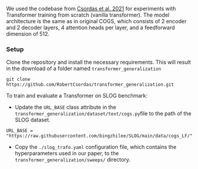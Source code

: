 We used the codebase from [Csordas et al. 2021](https://github.com/robertcsordas/transformer_generalization) for experiments with Transformer training from scratch (vanilla transformer). The model architecture is the same as in original COGS, which consists of 2 encoder and 2 decoder layers, 4 attention heads per layer, and a feedforward dimension of 512.

### Setup
Clone the repository and install the necessary requirements. This will result in the download of a folder named `transformer_generalization` 
```
git clone https://github.com/RobertCsordas/transformer_generalization.git
```

To train and evaluate a Transformer on SLOG benchmark:
-  Update the `URL_BASE` class attribute in the `transformer_generalization/dataset/text/cogs.py`file to the path of the SLOG dataset. 
```
URL_BASE = "https://raw.githubusercontent.com/bingzhilee/SLOG/main/data/cogs_LF/"
```
- Copy the `./slog_trafo.yaml` configuration file, which contains the hyperparameters used in our paper, to the `transformer_generalization/sweeps/` directory.
